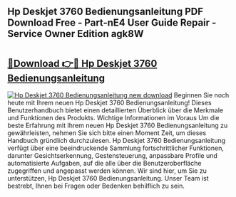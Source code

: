 ## Hp Deskjet 3760 Bedienungsanleitung PDF Download Free - Part-nE4 User Guide Repair - Service Owner Edition agk8W

# <h2><a href="http://df00f56.blite.top/?on=Hp+Deskjet+3760+Bedienungsanleitung">🔗Download 👉🔴 Hp Deskjet 3760 Bedienungsanleitung</a></h2>

[![Hp Deskjet 3760 Bedienungsanleitung new download](https://i.imgur.com/lujVjoI.png)](http://df00f56.blite.top/?on=Hp+Deskjet+3760+Bedienungsanleitung)
Beginnen Sie noch heute mit Ihrem neuen Hp Deskjet 3760 Bedienungsanleitung! Dieses Benutzerhandbuch bietet einen detaillierten Überblick über die Merkmale und Funktionen des Produkts. Wichtige Informationen im Voraus Um die beste Erfahrung mit Ihrem neuen Hp Deskjet 3760 Bedienungsanleitung zu gewährleisten, nehmen Sie sich bitte einen Moment Zeit, um dieses Handbuch gründlich durchzulesen. Hp Deskjet 3760 Bedienungsanleitung verfügt über eine beeindruckende Sammlung fortschrittlicher Funktionen, darunter Gesichtserkennung, Gestensteuerung, anpassbare Profile und automatisierte Aufgaben, auf die alle über die Benutzeroberfläche zugegriffen und angepasst werden können. Wir sind hier, um Sie zu unterstützen, Hp Deskjet 3760 Bedienungsanleitung. Unser Team ist bestrebt, Ihnen bei Fragen oder Bedenken behilflich zu sein.
